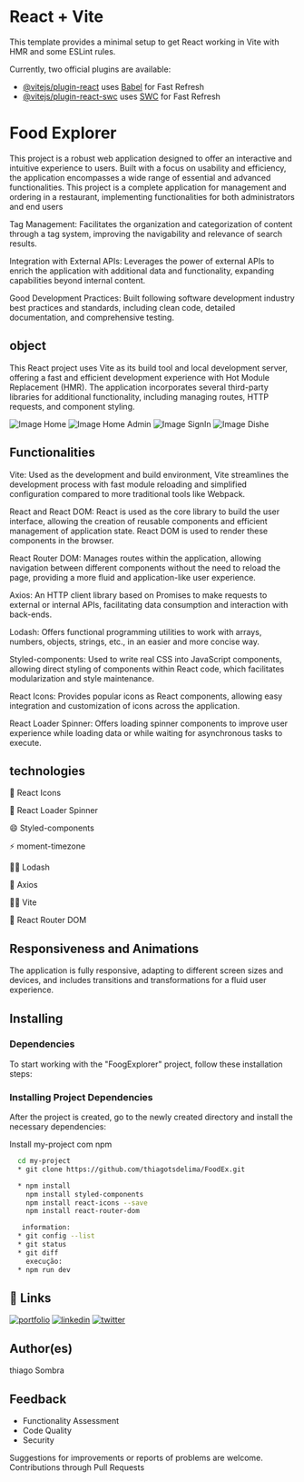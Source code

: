 # React + Vite

This template provides a minimal setup to get React working in Vite with HMR and some ESLint rules.

Currently, two official plugins are available:

- [@vitejs/plugin-react](https://github.com/vitejs/vite-plugin-react/blob/main/packages/plugin-react/README.md) uses [Babel](https://babeljs.io/) for Fast Refresh
- [@vitejs/plugin-react-swc](https://github.com/vitejs/vite-plugin-react-swc) uses [SWC](https://swc.rs/) for Fast Refresh

# Food Explorer

This project is a robust web application designed to offer an interactive and intuitive experience to users. Built with a focus on usability and efficiency, the application encompasses a wide range of essential and advanced functionalities.
This project is a complete application for management and ordering in a restaurant, implementing functionalities for both administrators and end users

Tag Management: Facilitates the organization and categorization of content through a tag system, improving the navigability and relevance of search results.

Integration with External APIs: Leverages the power of external APIs to enrich the application with additional data and functionality, expanding capabilities beyond internal content.

Good Development Practices: Built following software development industry best practices and standards, including clean code, detailed documentation, and comprehensive testing.

## object

This React project uses Vite as its build tool and local development server, offering a fast and efficient development experience with Hot Module Replacement (HMR). The application incorporates several third-party libraries for additional functionality, including managing routes, HTTP requests, and component styling.

![Image Home](./src/assets/Home.png)
![Image Home Admin](./src/assets/HomeAdmin.png)
![Image SignIn](./src/assets/SignIn.png)
![Image Dishe](./src/assets/Dishe.png)


## Functionalities

Vite: Used as the development and build environment, Vite streamlines the development process with fast module reloading and simplified configuration compared to more traditional tools like Webpack.

React and React DOM: React is used as the core library to build the user interface, allowing the creation of reusable components and efficient management of application state. React DOM is used to render these components in the browser.

React Router DOM: Manages routes within the application, allowing navigation between different components without the need to reload the page, providing a more fluid and application-like user experience.

Axios: An HTTP client library based on Promises to make requests to external or internal APIs, facilitating data consumption and interaction with back-ends.

Lodash: Offers functional programming utilities to work with arrays, numbers, objects, strings, etc., in an easier and more concise way.

Styled-components: Used to write real CSS into JavaScript components, allowing direct styling of components within React code, which facilitates modularization and style maintenance.

React Icons: Provides popular icons as React components, allowing easy integration and customization of icons across the application.

React Loader Spinner: Offers loading spinner components to improve user experience while loading data or while waiting for asynchronous tasks to execute.

## technologies

🧠 React Icons

🤔 React Loader Spinner

😄 Styled-components

⚡️ moment-timezone

👩‍💻 Lodash

🧠 Axios

👯‍♀️ Vite

🤔 React Router DOM

## Responsiveness and Animations
The application is fully responsive, adapting to different screen sizes and devices, and includes transitions and transformations for a fluid user experience.

## Installing

### Dependencies

To start working with the "FoogExplorer" project, follow these installation steps:
   
### Installing Project Dependencies

After the project is created, go to the newly created directory and install the necessary dependencies:

Install my-project com npm

```bash
  cd my-project
  * git clone https://github.com/thiagotsdelima/FoodEx.git

  * npm install
    npm install styled-components
    npm install react-icons --save
    npm install react-router-dom

   information:
  * git config --list
  * git status
  * git diff
    execução: 
  * npm run dev
```


## 🔗 Links
[![portfolio](https://img.shields.io/badge/my_portfolio-000?style=for-the-badge&logo=ko-fi&logoColor=white)](https://github.com/thiagotsdelima)
[![linkedin](https://img.shields.io/badge/linkedin-0A66C2?style=for-the-badge&logo=linkedin&logoColor=white)](https://www.linkedin.com/in/thiago-sombra-8a875b137/)
[![twitter](https://img.shields.io/badge/twitter-1DA1F2?style=for-the-badge&logo=twitter&logoColor=white)](https://twitter.com/thiagotsdelima)

## Author(es)
thiago Sombra

## Feedback

- Functionality Assessment
- Code Quality
- Security

Suggestions for improvements or reports of problems are welcome. Contributions through Pull Requests

